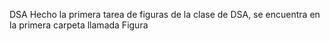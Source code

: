   D S A 
 Hecho la primera tarea de figuras de la clase de DSA, se encuentra en la primera carpeta llamada Figura
 
